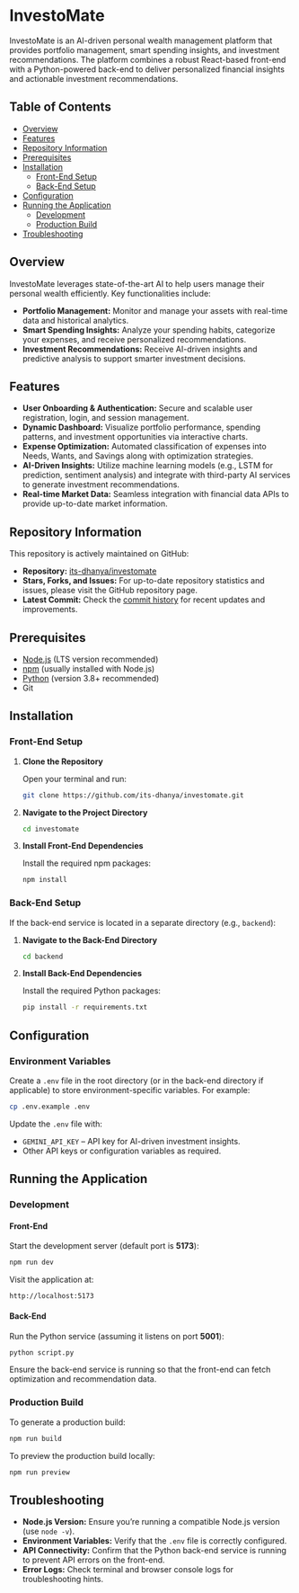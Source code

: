 # InvestoMate

InvestoMate is an AI-driven personal wealth management platform that provides portfolio management, smart spending insights, and investment recommendations. The platform combines a robust React-based front-end with a Python-powered back-end to deliver personalized financial insights and actionable investment recommendations.

## Table of Contents

- [Overview](#overview)
- [Features](#features)
- [Repository Information](#repository-information)
- [Prerequisites](#prerequisites)
- [Installation](#installation)
  - [Front-End Setup](#front-end-setup)
  - [Back-End Setup](#back-end-setup)
- [Configuration](#configuration)
- [Running the Application](#running-the-application)
  - [Development](#development)
  - [Production Build](#production-build)
- [Troubleshooting](#troubleshooting)


## Overview

InvestoMate leverages state-of-the-art AI to help users manage their personal wealth efficiently. Key functionalities include:
- **Portfolio Management:** Monitor and manage your assets with real-time data and historical analytics.
- **Smart Spending Insights:** Analyze your spending habits, categorize your expenses, and receive personalized recommendations.
- **Investment Recommendations:** Receive AI-driven insights and predictive analysis to support smarter investment decisions.

## Features

- **User Onboarding & Authentication:** Secure and scalable user registration, login, and session management.
- **Dynamic Dashboard:** Visualize portfolio performance, spending patterns, and investment opportunities via interactive charts.
- **Expense Optimization:** Automated classification of expenses into Needs, Wants, and Savings along with optimization strategies.
- **AI-Driven Insights:** Utilize machine learning models (e.g., LSTM for prediction, sentiment analysis) and integrate with third-party AI services to generate investment recommendations.
- **Real-time Market Data:** Seamless integration with financial data APIs to provide up-to-date market information.

## Repository Information

This repository is actively maintained on GitHub:
- **Repository:** [its-dhanya/investomate](https://github.com/its-dhanya/investomate)
- **Stars, Forks, and Issues:** For up-to-date repository statistics and issues, please visit the GitHub repository page.
- **Latest Commit:** Check the [commit history](https://github.com/its-dhanya/investomate/commits/main) for recent updates and improvements.

## Prerequisites

- [Node.js](https://nodejs.org/) (LTS version recommended)
- [npm](https://www.npmjs.com/) (usually installed with Node.js)
- [Python](https://www.python.org/) (version 3.8+ recommended)
- Git

## Installation

### Front-End Setup

1. **Clone the Repository**

   Open your terminal and run:
   ```bash
   git clone https://github.com/its-dhanya/investomate.git
   ```

2. **Navigate to the Project Directory**

   ```bash
   cd investomate
   ```

3. **Install Front-End Dependencies**

   Install the required npm packages:
   ```bash
   npm install
   ```

### Back-End Setup

If the back-end service is located in a separate directory (e.g., `backend`):

1. **Navigate to the Back-End Directory**

   ```bash
   cd backend
   ```

2. **Install Back-End Dependencies**

   Install the required Python packages:
   ```bash
   pip install -r requirements.txt
   ```

## Configuration

### Environment Variables

Create a `.env` file in the root directory (or in the back-end directory if applicable) to store environment-specific variables. For example:
```bash
cp .env.example .env
```
Update the `.env` file with:
- `GEMINI_API_KEY` – API key for AI-driven investment insights.
- Other API keys or configuration variables as required.

## Running the Application

### Development

#### Front-End

Start the development server (default port is **5173**):
```bash
npm run dev
```
Visit the application at:
```
http://localhost:5173
```

#### Back-End

Run the Python service (assuming it listens on port **5001**):
```bash
python script.py
```
Ensure the back-end service is running so that the front-end can fetch optimization and recommendation data.

### Production Build

To generate a production build:
```bash
npm run build
```
To preview the production build locally:
```bash
npm run preview
```

## Troubleshooting

- **Node.js Version:** Ensure you’re running a compatible Node.js version (use `node -v`).
- **Environment Variables:** Verify that the `.env` file is correctly configured.
- **API Connectivity:** Confirm that the Python back-end service is running to prevent API errors on the front-end.
- **Error Logs:** Check terminal and browser console logs for troubleshooting hints.
